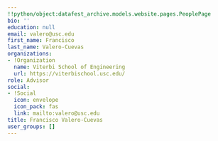 ```yaml
---
!!python/object:datafest_archive.models.website.pages.PeoplePage
bio: ''
education: null
email: valero@usc.edu
first_name: Francisco
last_name: Valero-Cuevas
organizations:
- !Organization
  name: Viterbi School of Engineering
  url: https://viterbischool.usc.edu/
role: Advisor
social:
- !Social
  icon: envelope
  icon_pack: fas
  link: mailto:valero@usc.edu
title: Francisco Valero-Cuevas
user_groups: []
---
```

